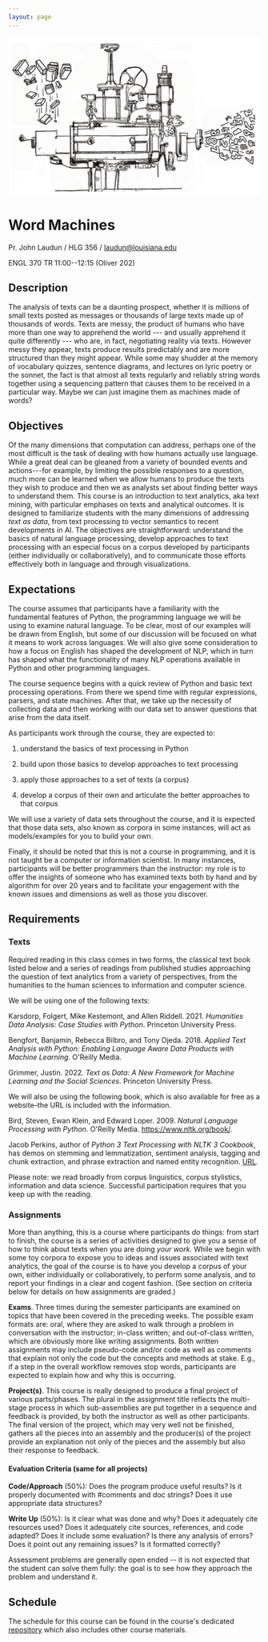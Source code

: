 ```yaml
---
layout: page
---
```


![Word Machine](./wordmachine.png)

# Word Machines

Pr. John Laudun / HLG 356 / laudun@louisiana.edu

ENGL 370 TR 11:00--12:15 (Oliver 202)

## Description

The analysis of texts can be a daunting prospect, whether it is millions
of small texts posted as messages or thousands of large texts made up of
thousands of words. Texts are messy, the product of humans who have more
than one way to apprehend the world --- and usually apprehend it quite
differently --- who are, in fact, negotiating reality via texts. However
messy they appear, texts produce results predictably and are more
structured than they might appear. While some may shudder at the memory
of vocabulary quizzes, sentence diagrams, and lectures on lyric poetry
or the sonnet, the fact is that almost all texts regularly and reliably
string words together using a sequencing pattern that causes them to be
received in a particular way. Maybe we can just imagine them as machines
made of words?

## Objectives

Of the many dimensions that computation can address, perhaps one of the
most difficult is the task of dealing with how humans actually use
language. While a great deal can be gleaned from a variety of bounded
events and actions---for example, by limiting the possible responses to
a question, much more can be learned when we allow humans to produce the
texts they wish to produce and then we as analysts set about finding
better ways to understand them. This course is an introduction to text
analytics, aka text mining, with particular emphases on texts and
analytical outcomes. It is designed to familiarize students with the
many dimensions of addressing *text as data*, from text processing to
vector semantics to recent developments in AI. The objectives are
straightforward: understand the basics of natural language processing,
develop approaches to text processing with an especial focus on a corpus
developed by participants (either individually or collaboratively), and
to communicate those efforts effectively both in language and through
visualizations.

## Expectations

The course assumes that participants have a familiarity with the
fundamental features of Python, the programming language we will be
using to examine natural language. To be clear, most of our examples
will be drawn from English, but some of our discussion will be focused
on what it means to work across languages. We will also give some
consideration to how a focus on English has shaped the development of
NLP, which in turn has shaped what the functionality of many NLP
operations available in Python and other programming languages.

The course sequence begins with a quick review of Python and basic text
processing operations. From there we spend time with regular
expressions, parsers, and state machines. After that, we take up the
necessity of collecting data and then working with our data set to
answer questions that arise from the data itself.

As participants work through the course, they are expected to:

1.  understand the basics of text processing in Python

2.  build upon those basics to develop approaches to text processing

3.  apply those approaches to a set of texts (a corpus)

4.  develop a corpus of their own and articulate the better approaches
    to that corpus

We will use a variety of data sets throughout the course, and it is
expected that those data sets, also known as corpora in some instances,
will act as models/examples for you to build your own.

Finally, it should be noted that this is not a course in programming,
and it is not taught be a computer or information scientist. In many
instances, participants will be better programmers than the instructor:
my role is to offer the insights of someone who has examined texts both
by hand and by algorithm for over 20 years and to facilitate your
engagement with the known issues and dimensions as well as those you
discover.

## Requirements

### Texts

Required reading in this class comes in two forms, the classical text
book listed below and a series of readings from published studies
approaching the question of text analytics from a variety of
perspectives, from the humanities to the human sciences to information
and computer science.

We will be using one of the following texts:

Karsdorp, Folgert, Mike Kestemont, and Allen Riddell. 2021. *Humanities
Data Analysis: Case Studies with Python*. Princeton University Press.

Bengfort, Banjamin, Rebecca Bilbro, and Tony Ojeda. 2018. _Applied Text
Analysis with Python: Enabling Language Aware Data Products with Machine
Learning_. O'Reilly Media.

Grimmer, Justin. 2022. _Text as Data: A New Framework for Machine
Learning and the Social Sciences_. Princeton University Press.

We will also be using the following book, which is also available for
free as a website–the URL is included with the information.

Bird, Steven, Ewan Klein, and Edward Loper. 2009. *Natural Language
Processing with Python*. O'Reilly Media. <https://www.nltk.org/book/>.

Jacob Perkins, author of *Python 3 Text Processing with NLTK 3 Cookbook*, has demos on stemming and lemmatization, sentiment analysis, tagging and chunk extraction, and phrase extraction and named entity recognition. [URL](http://text-processing.com).

Please note: we read broadly from corpus linguistics, corpus stylistics,
information and data science. Successful participation requires that you
keep up with the reading.

### Assignments

More than anything, this is a course where participants *do* things:
from start to finish, the course is a series of activities designed to
give you a sense of how to think about texts when you are doing *your*
*work*. While we begin with some toy corpora to expose you to ideas and
issues associated with text analytics, the goal of the course is to have
you develop a corpus of your own, either individually or
collaboratively, to perform some analysis, and to report your findings
in a clear and cogent fashion. (See section on criteria below for details on how assignments are graded.)

**Exams**. Three times during the semester participants are examined on topics that have been covered in the preceding weeks. The possible exam formats are: oral, where they are asked to walk through a problem in conversation with the instructor; in-class written; and out-of-class written, which are obviously more like writing assignments. Both written assignments may include pseudo-code and/or code as well as comments that explain not only the code but the concepts and methods at stake. E.g., if a step in the overall workflow removes stop words, participants are expected to explain how and why this is occurring.

**Project(s)**. This course is really designed to produce a final project of various parts/phases. The plural in the assignment title reflects the multi-stage process in which sub-assemblies are put together in a sequence and feedback is provided, by both the instructor as well as other participants. The final version of the project, which may very well not be finished, gathers all the pieces into an assembly and the producer(s) of the project provide an explanation not only of the pieces and the assembly but also their response to feedback.

#### Evaluation Criteria (same for all projects)

**Code/Approach** (50%): Does the program produce useful results? Is it properly documented with #comments and doc strings? Does it use appropriate data structures?

**Write Up** (50%): Is it clear what was done and why? Does it adequately cite resources used? Does it adequately cite sources, references, and code adapted? Does it include some evaluation? Is there any analysis of errors? Does it point out any remaining issues? Is it formatted correctly?

Assessment problems are generally open ended -- it is not expected that the student can solve them fully: the goal is to see how they approach the problem and understand it.

## Schedule

The schedule for this course can be found in the course's dedicated [repository](https://github.com/johnlaudun/text-as-data) which also includes other course materials.